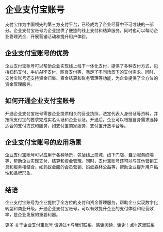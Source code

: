 # 企业支付宝账号

支付宝作为中国领先的第三方支付平台，已经成为了企业经营中不可或缺的一部分。企业支付宝账号为企业提供了便捷的线上支付和结算服务，同时也可以帮助企业管理资金、开展营销活动和提升用户体验。

## 企业支付宝账号的优势

企业支付宝账号可以帮助企业实现线上线下一体化支付，提供了多种支付方式，包括扫码支付、手机APP支付、网页支付等，满足了不同场景下的支付需求。同时，支付宝账号还支持资金归集、资金结算和账务管理等功能，为企业提供了全方位的资金管理服务。

## 如何开通企业支付宝账号

开通企业支付宝账号需要企业提供相关的营业执照、法定代表人身份证等资料，并按照支付宝的要求完成实名认证和企业认证。开通后，企业可以根据自身需求选择适合的支付方式和服务，如支付宝商家服务、支付宝开放平台等。

## 企业支付宝账号的应用场景

企业支付宝账号可以应用于各种场景，包括线上商城、线下门店、自助服务终端等，帮助企业实现支付、结算和资金管理。同时，支付宝账号还可以与其他营销工具和服务相结合，如蚂蚁金服的会员营销、蚂蚁森林公益等，帮助企业提升用户黏性和品牌形象。

## 结语

企业支付宝账号为企业提供了全方位的支付和资金管理服务，帮助企业实现数字化转型和商业升级。开通企业支付宝账号，可以有效提升企业的支付体验和经营效率，是企业发展的重要利器。

更多 关于企业支付宝账号 请通过✈与我们联系，感谢阅读，谢谢！[点✈这里联系](https://d.k02.cc)